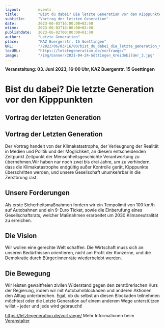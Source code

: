 ```yaml
---
layout:        events
title:         "Bist du dabei? Die letzte Generation vor den Kipppunkten"
subtitle:      "Vortrag der letzten Generation"
date:          2023-06-03T16:00:00+02:00
etime:         2023-06-03T18:00:00+02:00
publishdate:   2023-06-02T00:00:00+01:00
author:        "Letzte Generation"
place:         "KAZ Buergerstr. 15 Goettingen"
URL:           "/2023/06/03/16/00/bist_du_dabei_die_letzte_generation_vor_den_kipppunkten"
locURL:        "https://letztegeneration.de/vortraege/"
image:         "/img/banner/2021-04-24-Göttingen_Kreidebilder_3.jpg"
---
```


**Veranstaltung: 03. Juni 2023, 16:00 Uhr, KAZ Buergerstr. 15 Goettingen**

Bist du dabei? Die letzte Generation vor den Kipppunkten
===========

Vortrag der letzten Generation
-----------

Vortrag der Letzten Generation
----------

Der Vortrag handelt von der Klimakatastrophe, der Verleugnung der Realität in Medien und Politik und der Möglichkeit, an diesem entscheidenden Zeitpunkt Zeitpunkt der Menschheitsgeschichte Verantwortung zu übernehmen.Wir haben nur noch zwei bis drei Jahre, um zu verhindern, dass die Klimakatastrophe endgültig außer Kontrolle gerät, Kipppunkte überschritten werden, und unsere Gesellschaft unumkehrbar in die Zerstörung rast.

Unsere Forderungen
----------

Als erste Sicherheitsmaßnahmen fordern wir ein Tempolimit von 100 km/h auf Autobahnen und ein 9-Euro Ticket, sowie die Einberufung eines Gesellschaftsrats, welcher Maßnahmen erarbeitet um 2030 Klimaneutralität zu erreichen.

Die Vision
----------

Wir wollen eine gerechte Welt schaffen. Die Wirtschaft muss sich an unseren Bedürfnissen orientieren, nicht am Profit der Konzerne, und die Demokratie durch Bürger:innenräte wiederbelebt werden.

Die Bewegung
----------

Wir leisten gewaltfreien zivilen Widerstand gegen den zerstörerischen Kurs der Regierung, indem wir mit Autobahnblockaden und anderen Aktionen den Alltag unterbrechen. Egal, ob du selbst an diesen Blockaden teilnehmen möchtest oder die Letzte Generation auf einem anderem Wege unterstützen willst – jeder und jede wird gebraucht!

https://letztegeneration.de/vortraege/
Mehr Informationen beim [Veranstalter](https://letztegeneration.de/vortraege/)
